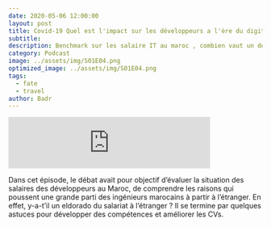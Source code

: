 ```yaml
---
date: 2020-05-06 12:00:00
layout: post
title: Covid-19 Quel est l'impact sur les développeurs a l'ère du digital?
subtitle: 
description: Benchmark sur les salaire IT au maroc , combien vaut un dev au maroc comparer au autre pays 
category: Podcast
image: ../assets/img/S01E04.png
optimized_image: ../assets/img/S01E04.png
tags:
  - fate
  - travel
author: Badr
---
```


<iframe src="https://anchor.fm/devcastma/embed/episodes/S01E01--Le-salaire-des-dveloppeurs-au-Maroc-eavai9" height="102px" width="400px" frameborder="0" scrolling="no"></iframe>

Dans cet épisode, le débat avait pour objectif d’évaluer la situation des salaires des développeurs au Maroc, de comprendre les raisons qui poussent une grande parti des ingénieurs marocains à partir à l’étranger. En effet, y-a-t’il un eldorado du salariat à l’étranger ? Il se termine par quelques astuces pour développer des compétences et améliorer les CVs.



